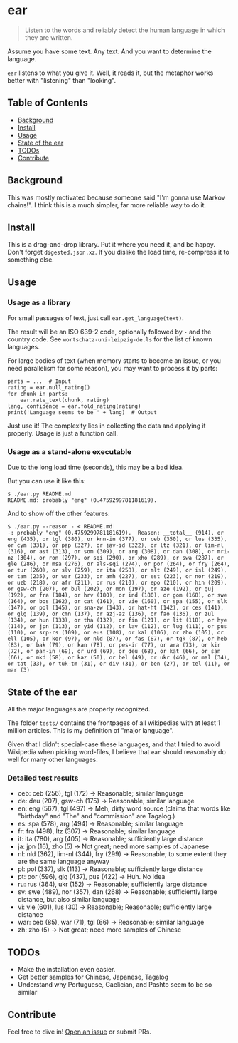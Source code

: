 # ear

> Listen to the words and reliably detect the human language in which they are written.

Assume you have some text.  Any text.  And you want to determine the language.

`ear` listens to what you give it.  Well, it reads it,
but the metaphor works better with "listening" than "looking".

## Table of Contents

- [Background](#background)
- [Install](#install)
- [Usage](#usage)
- [State of the ear](#state-of-the-ear)
- [TODOs](#todos)
- [Contribute](#contribute)

## Background

This was mostly motivated because someone said "I'm gonna use Markov chains!".
I think this is a much simpler, far more reliable way to do it.

## Install

This is a drag-and-drop library.  Put it where you need it, and be happy.
Don't forget `digested.json.xz`.
If you dislike the load time, re-compress it to something else.

## Usage

### Usage as a library

For small passages of text, just call `ear.get_language(text)`.

The result will be an ISO 639-2 code, optionally followed by `-` and the country code.
See `wortschatz-uni-leipzig-de.ls` for the list of known languages.

For large bodies of text (when memory starts to become an issue, or you need parallelism for some reason),
you may want to process it by parts:

```py3
parts = ...  # Input
rating = ear.null_rating()
for chunk in parts:
    ear.rate_text(chunk, rating)
lang, confidence = ear.fold_rating(rating)
print('Language seems to be ' + lang)  # Output
```

Just use it!
The complexity lies in collecting the data and applying it properly.
Usage is just a function call.

### Usage as a stand-alone executable

Due to the long load time (seconds), this may be a bad idea.

But you can use it like this:

```
$ ./ear.py README.md
README.md: probably "eng" (0.4759299781181619).
```

And to show off the other features:

```
$ ./ear.py --reason - < README.md
-: probably "eng" (0.4759299781181619).  Reason: __total__ (914), or eng (435), or tgl (380), or knn-in (377), or ceb (350), or lus (335), or cym (331), or pap (327), or jav-id (322), or ltz (321), or lim-nl (316), or ast (313), or som (309), or arg (308), or dan (308), or mri-nz (304), or ron (297), or sqi (290), or xho (289), or swa (287), or gle (286), or msa (276), or als-sqi (274), or por (264), or fry (264), or tur (260), or slv (259), or ita (258), or mlt (249), or isl (249), or tam (235), or war (233), or amh (227), or est (223), or nor (219), or uzb (218), or afr (211), or rus (210), or epo (210), or hin (209), or gsw-ch (207), or bul (202), or mon (197), or aze (192), or guj (192), or fra (184), or hrv (180), or ind (180), or gom (168), or swe (164), or bos (162), or cat (161), or vie (160), or spa (155), or slk (147), or pol (145), or sna-zw (143), or hat-ht (142), or ces (141), or glg (139), or cmn (137), or azj-az (136), or fao (136), or zul (134), or hun (133), or tha (132), or fin (121), or lit (118), or hye (114), or jpn (113), or yid (112), or lav (112), or lug (111), or pus (110), or srp-rs (109), or eus (108), or kal (106), or zho (105), or ell (105), or kor (97), or nld (87), or fas (87), or tgk (87), or heb (83), or bak (79), or kan (78), or pes-ir (77), or ara (73), or kir (72), or pan-in (69), or urd (69), or deu (68), or kat (66), or san (66), or mkd (58), or kaz (50), or bel (49), or ukr (46), or mal (34), or tat (33), or tuk-tm (31), or div (31), or ben (27), or tel (11), or mar (3)
```

## State of the ear

All the major languages are properly recognized.

The folder `tests/` contains the frontpages of all wikipedias with at least 1 million articles.
This is my definition of "major language".

Given that I didn't special-case these languages, and that I tried to avoid Wikipedia when picking word-files,
I believe that `ear` should reasonably do well for many other languages.

### Detailed test results

- ceb: ceb (256), tgl (172) → Reasonable; similar language
- de: deu (207), gsw-ch (175) → Reasonable; similar language
- en: eng (567), tgl (497) → Meh, dirty word source (claims that words like "birthday" and "The" and "commission" are Tagalog.)
- es: spa (578), arg (494) → Reasonable; similar language
- fr: fra (498), ltz (307) → Reasonable; similar language
- it: ita (780), arg (405) → Reasonable; sufficiently large distance
- ja: jpn (16), zho (5) → Not great; need more samples of Japanese
- nl: nld (362), lim-nl (344), fry (299) → Reasonable; to some extent they are the same language anyway
- pl: pol (337), slk (113) → Reasonable; sufficiently large distance
- pt: por (596), glg (437), pus (422) → Huh.  No idea
- ru: rus (364), ukr (152) → Reasonable; sufficiently large distance
- sv: swe (489), nor (357), dan (268) → Reasonable; sufficiently large distance, but also similar language
- vi: vie (601), lus (30) → Reasonable; Reasonable; sufficiently large distance
- war: ceb (85), war (71), tgl (66) → Reasonable; similar language
- zh: zho (5) → Not great; need more samples of Chinese

## TODOs

* Make the installation even easier.
* Get better samples for Chinese, Japanese, Tagalog
* Understand why Portuguese, Gaelician, and Pashto seem to be so similar

## Contribute

Feel free to dive in! [Open an issue](https://github.com/BenWiederhake/ear/issues/new) or submit PRs.
